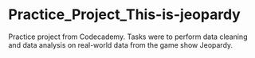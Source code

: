 # Practice_Project_This-is-jeopardy
Practice project from Codecademy. Tasks were to perform data cleaning and data analysis on real-world data from the game show Jeopardy.
